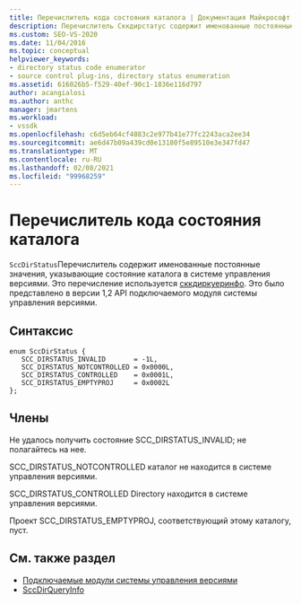 ```yaml
---
title: Перечислитель кода состояния каталога | Документация Майкрософт
description: Перечислитель Сккдирстатус содержит именованные постоянные значения, указывающие состояние каталога в системе управления версиями и используемое Сккдиркуеринфо.
ms.custom: SEO-VS-2020
ms.date: 11/04/2016
ms.topic: conceptual
helpviewer_keywords:
- directory status code enumerator
- source control plug-ins, directory status enumeration
ms.assetid: 616026b5-f529-40ef-90c1-1836e116d797
author: acangialosi
ms.author: anthc
manager: jmartens
ms.workload:
- vssdk
ms.openlocfilehash: c6d5eb64cf4883c2e977b41e77fc2243aca2ee34
ms.sourcegitcommit: ae6d47b09a439cd0e13180f5e89510e3e347fd47
ms.translationtype: MT
ms.contentlocale: ru-RU
ms.lasthandoff: 02/08/2021
ms.locfileid: "99968259"
---
```

# <a name="directory-status-code-enumerator"></a>Перечислитель кода состояния каталога
`SccDirStatus`Перечислитель содержит именованные постоянные значения, указывающие состояние каталога в системе управления версиями. Это перечисление используется [сккдиркуеринфо](../extensibility/sccdirqueryinfo-function.md). Это было представлено в версии 1,2 API подключаемого модуля системы управления версиями.

## <a name="syntax"></a>Синтаксис

```
enum SccDirStatus {
   SCC_DIRSTATUS_INVALID       = -1L,
   SCC_DIRSTATUS_NOTCONTROLLED = 0x0000L,
   SCC_DIRSTATUS_CONTROLLED    = 0x0001L,
   SCC_DIRSTATUS_EMPTYPROJ     = 0x0002L
};
```

## <a name="members"></a>Члены
 Не удалось получить состояние SCC_DIRSTATUS_INVALID; не полагайтесь на нее.

 SCC_DIRSTATUS_NOTCONTROLLED каталог не находится в системе управления версиями.

 SCC_DIRSTATUS_CONTROLLED Directory находится в системе управления версиями.

 Проект SCC_DIRSTATUS_EMPTYPROJ, соответствующий этому каталогу, пуст.

## <a name="see-also"></a>См. также раздел
- [Подключаемые модули системы управления версиями](../extensibility/source-control-plug-ins.md)
- [SccDirQueryInfo](../extensibility/sccdirqueryinfo-function.md)

